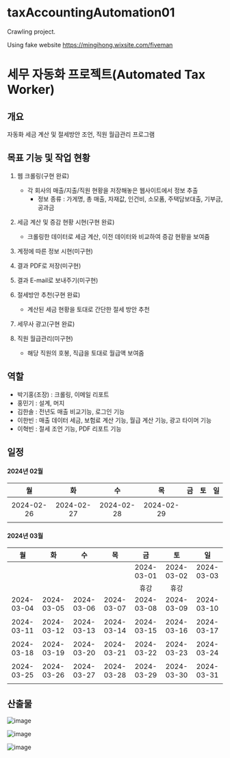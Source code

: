 # taxAccountingAutomation01

Crawling project.

Using fake website https://mingihong.wixsite.com/fiveman

# 세무 자동화 프로젝트(Automated Tax Worker)

 ## 개요
 자동화 세금 계산 및 절세방안 조언, 직원 월급관리 프로그램
 
 ## 목표 기능 및 작업 현황
  1) 웹 크롤링(구현 완료)
     - 각 회사의 매출/지출/직원 현황을 저장해놓은 웹사이트에서 정보 추출
       - 정보 종류 : 가게명, 총 매출, 자재값, 인건비, 소모품, 주택담보대출, 기부금, 공과금
    
  2) 세금 계산 및 증감 현황 시현(구현 완료)
     - 크롤링한 데이터로 세금 계산, 이전 데이터와 비교하여 증감 현황을 보여줌

 3) 계정에 따른 정보 시현(미구현)

 4) 결과 PDF로 저장(미구현)

 5) 결과 E-mail로 보내주기(미구현)
    
 6) 절세방안 추천(구현 완료)
    - 계산된 세금 현황을 토대로 간단한 절세 방안 추천
    
 7) 세무사 광고(구현 완료)
    
 8) 직원 월급관리(미구현)
    - 해당 직원의 호봉, 직급을 토대로 월급액 보여줌
   
 ## 역할
 - 박기홍(조장) : 크롤링, 이메일 리포트
 - 홍민기      : 설계, 머지
 - 김한솔      : 전년도 매출 비교기능, 로그인 기능
 - 이한빈      : 매출 데이터 세금, 보험료 계산 기능, 월급 계산 기능, 광고 타이머 기능
 - 이혁빈      : 절세 조언 기능, PDF 리포트 기능

 ## 일정
 #### 2024년 02월
|     월     |     화     |     수     |     목     |     금     |     토     |     일     |
|:----------:|:----------:|:----------:|:----------:|:----------:|:----------:|:----------:|
|            |            |            |            |            |            |            |
| 2024-02-26 | 2024-02-27 | 2024-02-28 | 2024-02-29 |            |            |            |
|            |            |            |            |            |            |            |


#### 2024년 03월
|     월     |     화     |     수     |     목     |     금     |     토     |     일     |
|:----------:|:----------:|:----------:|:----------:|:----------:|:----------:|:----------:|
|            |            |            |            | 2024-03-01 | 2024-03-02 | 2024-03-03 |
|            |            |            |            |     휴강   |     휴강    |            |
| 2024-03-04 | 2024-03-05 | 2024-03-06 | 2024-03-07 | 2024-03-08 | 2024-03-09 | 2024-03-10 |
|            |            |            |            |            |            |            |
| 2024-03-11 | 2024-03-12 | 2024-03-13 | 2024-03-14 | 2024-03-15 | 2024-03-16 | 2024-03-17 |
|            |            |            |            |            |            |            |
| 2024-03-18 | 2024-03-19 | 2024-03-20 | 2024-03-21 | 2024-03-22 | 2024-03-23 | 2024-03-24 |
|            |            |            |            |            |            |            |
| 2024-03-25 | 2024-03-26 | 2024-03-27 | 2024-03-28 | 2024-03-29 | 2024-03-30 | 2024-03-31 |
|            |            |            |            |            |            |            |

 ## 산출물
![image](https://github.com/nickMingi/taxAccountingAutomation01/assets/26644231/efbad8bc-39b8-4417-a8c8-19b834a39d4f)

![image](https://github.com/nickMingi/taxAccountingAutomation01/assets/26644231/254a3e21-27dd-4f67-a690-5c99595c8ac4)

![image](https://github.com/nickMingi/taxAccountingAutomation01/assets/26644231/1340e528-bdc7-4286-ba9f-49fa7972caaf)



 
